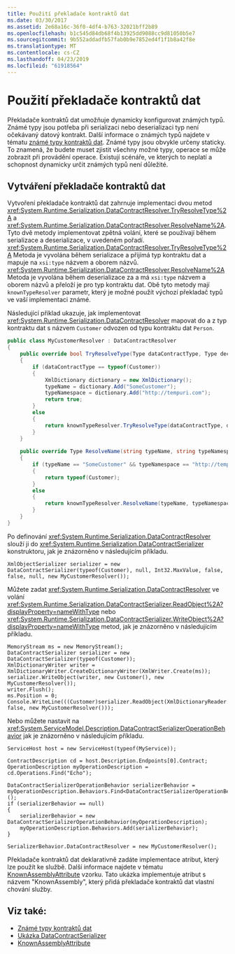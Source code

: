 ```yaml
---
title: Použití překladače kontraktů dat
ms.date: 03/30/2017
ms.assetid: 2e68a16c-36f0-4df4-b763-32021bff2b89
ms.openlocfilehash: b1c545d84db68f4b13925dd9088cc9d81050b5e7
ms.sourcegitcommit: 9b552addadfb57fab0b9e7852ed4f1f1b8a42f8e
ms.translationtype: MT
ms.contentlocale: cs-CZ
ms.lasthandoff: 04/23/2019
ms.locfileid: "61918564"
---
```

# <a name="using-a-data-contract-resolver"></a>Použití překladače kontraktů dat
Překladače kontraktů dat umožňuje dynamicky konfigurovat známých typů. Známé typy jsou potřeba při serializaci nebo deserializaci typ není očekávaný datový kontrakt. Další informace o známých typů najdete v tématu [známé typy kontraktů dat](../../../../docs/framework/wcf/feature-details/data-contract-known-types.md). Známé typy jsou obvykle určeny staticky. To znamená, že budete muset zjistit všechny možné typy, operace se může zobrazit při provádění operace. Existují scénáře, ve kterých to neplatí a schopnost dynamicky určit známých typů není důležité.  
  
## <a name="creating-a-data-contract-resolver"></a>Vytváření překladače kontraktů dat  
 Vytvoření překladače kontraktů dat zahrnuje implementaci dvou metod <xref:System.Runtime.Serialization.DataContractResolver.TryResolveType%2A> a <xref:System.Runtime.Serialization.DataContractResolver.ResolveName%2A>. Tyto dvě metody implementovat zpětná volání, které se používají během serializace a deserializace, v uvedeném pořadí. <xref:System.Runtime.Serialization.DataContractResolver.TryResolveType%2A> Metoda je vyvolána během serializace a přijímá typ kontraktu dat a mapuje na `xsi:type` názvem a oborem názvů. <xref:System.Runtime.Serialization.DataContractResolver.ResolveName%2A> Metoda je vyvolána během deserializace za a má `xsi:type` názvem a oborem názvů a přeloží je pro typ kontraktu dat. Obě tyto metody mají `knownTypeResolver` parametr, který je možné použít výchozí překladač typů ve vaší implementaci známé.  
  
 Následující příklad ukazuje, jak implementovat <xref:System.Runtime.Serialization.DataContractResolver> mapovat do a z typ kontraktu dat s názvem `Customer` odvozen od typu kontraktu dat `Person`.  
  
```csharp  
public class MyCustomerResolver : DataContractResolver  
{  
    public override bool TryResolveType(Type dataContractType, Type declaredType, DataContractResolver knownTypeResolver, out XmlDictionaryString typeName, out XmlDictionaryString typeNamespace)  
    {  
        if (dataContractType == typeof(Customer))  
        {  
            XmlDictionary dictionary = new XmlDictionary();  
            typeName = dictionary.Add("SomeCustomer");  
            typeNamespace = dictionary.Add("http://tempuri.com");  
            return true;  
        }  
        else  
        {  
            return knownTypeResolver.TryResolveType(dataContractType, declaredType, null, out typeName, out typeNamespace);  
        }  
    }  
  
    public override Type ResolveName(string typeName, string typeNamespace, DataContractResolver knownTypeResolver)  
    {  
        if (typeName == "SomeCustomer" && typeNamespace == "http://tempuri.com")  
        {  
            return typeof(Customer);  
        }  
        else  
        {  
            return knownTypeResolver.ResolveName(typeName, typeNamespace, null);  
        }  
    }  
}  
```  
  
 Po definování <xref:System.Runtime.Serialization.DataContractResolver> slouží ji do <xref:System.Runtime.Serialization.DataContractSerializer> konstruktoru, jak je znázorněno v následujícím příkladu.  
  
```  
XmlObjectSerializer serializer = new DataContractSerializer(typeof(Customer), null, Int32.MaxValue, false, false, null, new MyCustomerResolver());  
```  
  
 Můžete zadat <xref:System.Runtime.Serialization.DataContractResolver> ve volání <xref:System.Runtime.Serialization.DataContractSerializer.ReadObject%2A?displayProperty=nameWithType> nebo <xref:System.Runtime.Serialization.DataContractSerializer.WriteObject%2A?displayProperty=nameWithType> metod, jak je znázorněno v následujícím příkladu.  
  
```  
MemoryStream ms = new MemoryStream();  
DataContractSerializer serializer = new DataContractSerializer(typeof(Customer));  
XmlDictionaryWriter writer = XmlDictionaryWriter.CreateDictionaryWriter(XmlWriter.Create(ms));  
serializer.WriteObject(writer, new Customer(), new MyCustomerResolver());  
writer.Flush();  
ms.Position = 0;  
Console.WriteLine(((Customer)serializer.ReadObject(XmlDictionaryReader.CreateDictionaryReader(XmlReader.Create(ms)), false, new MyCustomerResolver()));  
```  
  
 Nebo můžete nastavit na <xref:System.ServiceModel.Description.DataContractSerializerOperationBehavior> jak je znázorněno v následujícím příkladu.  
  
```  
ServiceHost host = new ServiceHost(typeof(MyService));  
  
ContractDescription cd = host.Description.Endpoints[0].Contract;  
OperationDescription myOperationDescription = cd.Operations.Find("Echo");  
  
DataContractSerializerOperationBehavior serializerBehavior = myOperationDescription.Behaviors.Find<DataContractSerializerOperationBehavior>();  
if (serializerBehavior == null)  
{  
    serializerBehavior = new DataContractSerializerOperationBehavior(myOperationDescription);  
    myOperationDescription.Behaviors.Add(serializerBehavior);  
}  
  
SerializerBehavior.DataContractResolver = new MyCustomerResolver();  
```  
  
 Překladače kontraktů dat deklarativně zadáte implementace atribut, který lze použít ke službě.  Další informace najdete v tématu [KnownAssemblyAttribute](../../../../docs/framework/wcf/samples/knownassemblyattribute.md) vzorku. Tato ukázka implementuje atribut s názvem "KnownAssembly", který přidá překladače kontraktů dat vlastní chování služby.  
  
## <a name="see-also"></a>Viz také:

- [Známé typy kontraktů dat](../../../../docs/framework/wcf/feature-details/data-contract-known-types.md)
- [Ukázka DataContractSerializer](../../../../docs/framework/wcf/samples/datacontractserializer-sample.md)
- [KnownAssemblyAttribute](../../../../docs/framework/wcf/samples/knownassemblyattribute.md)

